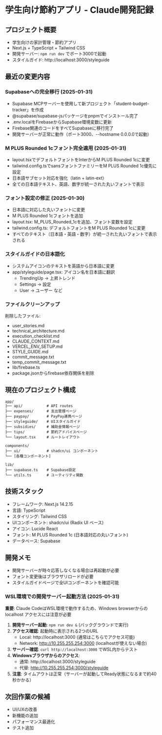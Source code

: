 # 学生向け節約アプリ - Claude開発記録

## プロジェクト概要
- 学生向けの家計管理・節約アプリ
- Next.js + TypeScript + Tailwind CSS
- 開発サーバー: `npm run dev` でポート3000で起動
- スタイルガイド: http://localhost:3000/styleguide

## 最近の変更内容

### Supabaseへの完全移行 (2025-01-31)
- Supabase MCPサーバーを使用して新プロジェクト「student-budget-tracker」を作成
- @supabase/supabase-jsパッケージをpnpmでインストール完了
- .env.localをFirebaseからSupabase環境変数に更新
- Firebase関連のコードをすべてSupabaseに移行完了
- 開発サーバーが正常に動作（ポート3000、--hostname 0.0.0.0で起動）

### M PLUS Rounded 1cフォント完全適用 (2025-01-31)
- layout.tsxでデフォルトフォントをInterからM PLUS Rounded 1cに変更
- tailwind.config.tsでsansフォントファミリーをM PLUS Rounded 1c優先に設定
- 日本語サブセット対応を強化（latin + latin-ext）
- 全ての日本語テキスト、英語、数字が統一された丸いフォントで表示

### フォント設定の修正 (2025-01-30)
- 日本語に対応した丸いフォントに変更
- M PLUS Rounded 1cフォントを追加
- layout.tsx: M_PLUS_Rounded_1cを追加、フォント変数を設定
- tailwind.config.ts: デフォルトフォントをM PLUS Rounded 1cに変更
- すべてのテキスト（日本語・英語・数字）が統一された丸いフォントで表示される

### スタイルガイドの日本語化
- システムアイコンのテキストを英語から日本語に変更
- app/styleguide/page.tsx: アイコン名を日本語に翻訳
  - TrendingUp → 上昇トレンド
  - Settings → 設定
  - User → ユーザー など

### ファイルクリーンアップ
削除したファイル:
- user_stories.md
- technical_architecture.md
- execution_checklist.md
- CLAUDE_CONTEXT.md
- VERCEL_ENV_SETUP.md
- STYLE_GUIDE.md
- commit_message.txt
- temp_commit_message.txt
- lib/firebase.ts
- package.jsonからfirebase依存関係を削除

## 現在のプロジェクト構成
```
app/
├── api/           # API routes
├── expenses/      # 支出管理ページ
├── paypay/        # PayPay連携ページ
├── styleguide/    # UIスタイルガイド
├── subsidies/     # 補助金情報ページ
├── tips/          # 節約アドバイスページ
└── layout.tsx     # ルートレイアウト

components/
├── ui/            # shadcn/ui コンポーネント
└── [各種コンポーネント]

lib/
├── supabase.ts    # Supabase設定
└── utils.ts       # ユーティリティ関数
```

## 技術スタック
- フレームワーク: Next.js 14.2.15
- 言語: TypeScript
- スタイリング: Tailwind CSS
- UIコンポーネント: shadcn/ui (Radix UI ベース)
- アイコン: Lucide React
- フォント: M PLUS Rounded 1c (日本語対応の丸いフォント)
- データベース: Supabase

## 開発メモ
- 開発サーバーが時々応答しなくなる場合は再起動が必要
- フォント変更後はブラウザリロードが必要
- スタイルガイドページで全UIコンポーネントを確認可能

### WSL環境での開発サーバー起動方法 (2025-01-31)
**重要**: Claude CodeはWSL環境で動作するため、Windows browserからのlocalhost アクセスには注意が必要

1. **開発サーバー起動**: `npm run dev &` (バックグラウンドで実行)
2. **アクセス確認**: 起動時に表示される2つのURL
   - Local: http://localhost:3000 (通常はこちらでアクセス可能)
   - Network: http://10.255.255.254:3000 (localhostが使えない場合)
3. **サーバー確認**: `curl http://localhost:3000` でWSL内からテスト
4. **Windowsブラウザからのアクセス**:
   - 通常: http://localhost:3000/styleguide
   - 代替: http://10.255.255.254:3000/styleguide
5. **注意**: タイムアウトは正常（サーバーが起動してReady状態になるまで約40秒かかる）

## 次回作業の候補
- UI/UXの改善
- 新機能の追加
- パフォーマンス最適化
- テスト追加